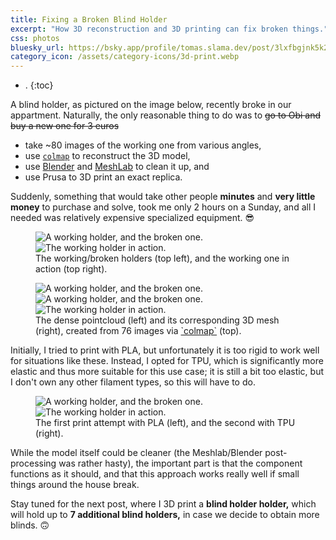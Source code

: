 ```yaml
---
title: Fixing a Broken Blind Holder
excerpt: "How 3D reconstruction and 3D printing can fix broken things."
css: photos
bluesky_url: https://bsky.app/profile/tomas.slama.dev/post/3lxfbgjnk5k26
category_icon: /assets/category-icons/3d-print.webp
---
```


- .
{:toc}

A blind holder, as pictured on the image below, recently broke in our appartment.
Naturally, the only reasonable thing to do was to ~~go to Obi and buy a new one for 3 euros~~
- take ~80 images of the working one from various angles,
- use [`colmap`](https://colmap.github.io/) to reconstruct the 3D model,
- use [Blender](https://www.blender.org/) and [MeshLab](https://www.meshlab.net/) to clean it up, and
- use Prusa to 3D print an exact replica.

Suddenly, something that would take other people **minutes** and **very little money** to purchase and solve, took me only 2 hours on a Sunday, and all I needed was relatively expensive specialized equipment. 😎

<div class='photo-section'>
<figure>
    <div class="row">
        <div class="photos2-0">
            <img src="/assets/fixing-a-broken-blind-holder/working-and-broken.webp" alt="A working holder, and the broken one.">
        </div>
        <div class="photos2-1">
            <img src="/assets/fixing-a-broken-blind-holder/working-in-action.webp" alt="The working holder in action.">
        </div>
    </div>
    <figcaption>The working/broken holders (top left), and the working one in action (top right).</figcaption>
</figure>
<figure>
    <div class="row">
        <div class="photos1-0">
            <img src="/assets/fixing-a-broken-blind-holder/mosaic.webp" alt="A working holder, and the broken one.">
        </div>
    </div>
    <div class="row">
        <div class="photos2-0">
            <img src="/assets/fixing-a-broken-blind-holder/pointcloud.webp" alt="A working holder, and the broken one.">
        </div>
        <div class="photos2-1">
            <img src="/assets/fixing-a-broken-blind-holder/mesh.webp" alt="The working holder in action.">
        </div>
    </div>
    <figcaption>The dense pointcloud (left) and its corresponding 3D mesh (right), created from 76 images via <a href="https://colmap.github.io/" markdown="1">`colmap`</a> (top).</figcaption>
</figure>
</div>

Initially, I tried to print with PLA, but unfortunately it is too rigid to work well for situations like these.
Instead, I opted for TPU, which is significantly more elastic and thus more suitable for this use case; it is still a bit too elastic, but I don't own any other filament types, so this will have to do.

<div class='photo-section'>
<figure>
    <div class="row">
        <div class="photos2-0">
            <img src="/assets/fixing-a-broken-blind-holder/3d-print-pla.webp" alt="A working holder, and the broken one.">
        </div>
        <div class="photos2-1">
            <img src="/assets/fixing-a-broken-blind-holder/3d-print-tpu.webp" alt="The working holder in action.">
        </div>
    </div>
    <figcaption>The first print attempt with PLA (left), and the second with TPU (right).</figcaption>
</figure>
</div>

While the model itself could be cleaner (the Meshlab/Blender post-processing was rather hasty), the important part is that the component functions as it should, and that this approach works really well if small things around the house break.

Stay tuned for the next post, where I 3D print a **blind holder holder,** which will hold up to **7 additional blind holders,** in case we decide to obtain more blinds. 🙃
